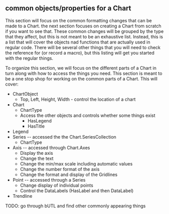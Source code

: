 ## common objects/properties for a Chart

This section will focus on the common formatting changes that can be made to a Chart. the next section focuses on creating a Chart from scratch if you want to see that. These common changes will be grouped by the type that they affect, but this is not meant to be an exhaustive list. Instead, this is a list that will cover the objects nad functions that are actually used in regular code. There will be several other things that you will need to check the reference for (or record a macro), but this listing will get you started with the regular things.

To organize this section, we will focus on the different parts of a Chart in turn along with how to access the things you need. This section is meant to be a one stop shop for working on the common parts of a Chart. This will cover:

- ChartObject
  - Top, Left, Height, Width - control the location of a chart
- Chart
  - ChartType
  - Access the other objects and controls whether some things exist
    - HasLegend
    - HasTitle
- Legend
- Series -- accessed the the Chart.SeriesCollection
  - ChartType
- Axis -- accessed through Chart.Axes
  - Display the axis
  - Change the text
  - Change the min/max scale including automatic values
  - Change the number format of the axis
  - Change the format and display of the Gridlines
- Point -- accessed through a Series
  - Change display of individual points
  - Control the DataLabels (HasLabel and then DataLabel)
- Trendline

TODO: go through bUTL and find other commonly appearing things
